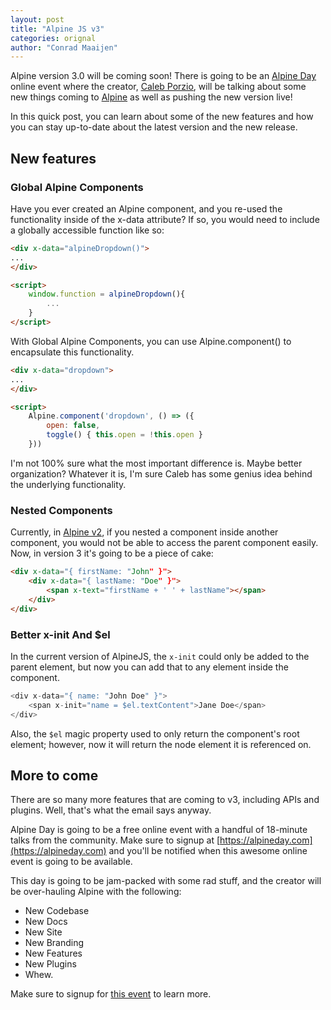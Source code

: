 ```yaml
---
layout: post
title: "Alpine JS v3"
categories: orignal
author: "Conrad Maaijen"
---
```


Alpine version 3.0 will be coming soon! There is going to be an [Alpine Day](https://alpineday.com/) online event where the creator, [Caleb Porzio](https://twitter.com/calebporzio), will be talking about some new things coming to [Alpine](https://github.com/alpinejs/alpine) as well as pushing the new version live!

In this quick post, you can learn about some of the new features and how you can stay up-to-date about the latest version and the new release.

<!--more-->

## New features

### Global Alpine Components

Have you ever created an Alpine component, and you re-used the functionality inside of the x-data attribute? If so, you would need to include a globally accessible function like so:

```html
<div x-data="alpineDropdown()">
...
</div>

<script>
    window.function = alpineDropdown(){
        ...
    }
</script>
```

With Global Alpine Components, you can use Alpine.component() to encapsulate this functionality.

```html
<div x-data="dropdown">
...
</div>

<script>
    Alpine.component('dropdown', () => ({
        open: false,
        toggle() { this.open = !this.open }
    }))
```

I'm not 100% sure what the most important difference is. Maybe better organization? Whatever it is, I'm sure Caleb has some genius idea behind the underlying functionality.

### Nested Components

Currently, in [Alpine v2](https://github.com/alpinejs/alpine), if you nested a component inside another component, you would not be able to access the parent component easily. Now, in version 3 it's going to be a piece of cake:

```html
<div x-data="{ firstName: "John" }">
    <div x-data="{ lastName: "Doe" }">
        <span x-text="firstName + ' ' + lastName"></span>
    </div>
</div>
```

### Better x-init And $el

In the current version of AlpineJS, the `x-init` could only be added to the parent element, but now you can add that to any element inside the component.

```js
<div x-data="{ name: "John Doe" }">
    <span x-init="name = $el.textContent">Jane Doe</span>
</div>
```

Also, the `$el` magic property used to only return the component's root element; however, now it will return the node element it is referenced on.

## More to come

There are so many more features that are coming to v3, including APIs and plugins. Well, that's what the email says anyway.

Alpine Day is going to be a free online event with a handful of 18-minute talks from the community. Make sure to signup at [https://alpineday.com](https://alpineday.com) and you'll be notified when this awesome online event is going to be available.

This day is going to be jam-packed with some rad stuff, and the creator will be over-hauling Alpine with the following:

* New Codebase
* New Docs
* New Site
* New Branding
* New Features
* New Plugins
* Whew.

Make sure to signup for [this event](https://alpineday.com) to learn more.
